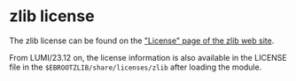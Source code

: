 # zlib license

The zlib license can be found on the
["License" page of the zlib web site](http://www.zlib.net/zlib_license.html).

From LUMI/23.12 on, the license information is also available in the LICENSE file in 
the `$EBROOTZLIB/share/licenses/zlib` after loading the module.
